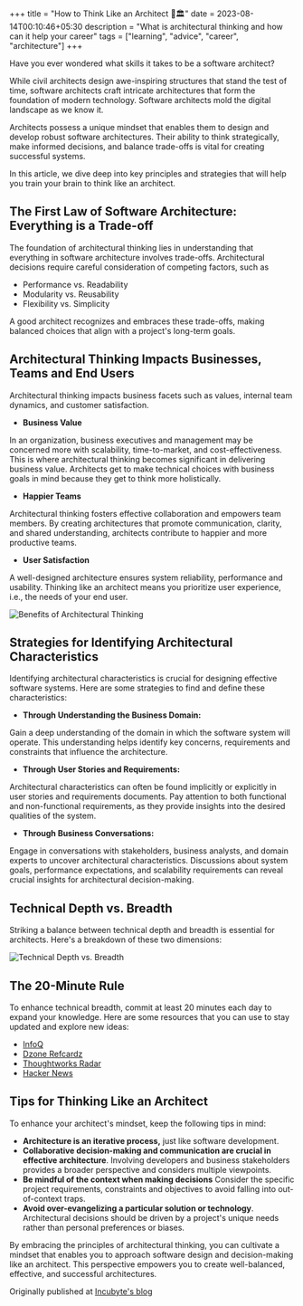 +++
title = "How to Think Like an Architect 🧠🏛️"
date = 2023-08-14T00:10:46+05:30
description = "What is architectural thinking and how can it help your career"
tags = ["learning", "advice", "career", "architecture"]
+++

Have you ever wondered what skills it takes to be a software architect?

While civil architects design awe-inspiring structures that stand the test of time, software architects craft intricate architectures that form the foundation of modern technology. Software architects mold the digital landscape as we know it.

Architects possess a unique mindset that enables them to design and develop robust software architectures. Their ability to think strategically, make informed decisions, and balance trade-offs is vital for creating successful systems.

In this article, we dive deep into key principles and strategies that will help you train your brain to think like an architect.

## The First Law of Software Architecture: Everything is a Trade-off

The foundation of architectural thinking lies in understanding that everything in software architecture involves trade-offs.
Architectural decisions require careful consideration of competing factors, such as
- Performance vs. Readability
- Modularity vs. Reusability
- Flexibility vs. Simplicity

A good architect recognizes and embraces these trade-offs, making balanced choices that align with a project's long-term goals.

## Architectural Thinking Impacts Businesses, Teams and End Users

Architectural thinking impacts business facets such as values, internal team dynamics, and customer satisfaction.

- **Business Value**

In an organization, business executives and management may be concerned more with scalability, time-to-market, and cost-effectiveness.
This is where architectural thinking becomes significant in delivering business value. Architects get to make technical choices with business goals in mind because they get to think more holistically.

- **Happier Teams**

Architectural thinking fosters effective collaboration and empowers team members. By creating architectures that promote communication, clarity, and shared understanding, architects contribute to happier and more productive teams.

- **User Satisfaction**

A well-designed architecture ensures system reliability, performance and usability. Thinking like an architect means you prioritize user experience, i.e., the needs of your end user.


![Benefits of Architectural Thinking](https://dev-to-uploads.s3.amazonaws.com/uploads/articles/dvka435gzepos1u4mbm5.jpg)

## Strategies for Identifying Architectural Characteristics

Identifying architectural characteristics is crucial for designing effective software systems.
Here are some strategies to find and define these characteristics:

- **Through Understanding the Business Domain:**

Gain a deep understanding of the domain in which the software system will operate.
This understanding helps identify key concerns, requirements and constraints that influence the architecture.

- **Through User Stories and Requirements:**

Architectural characteristics can often be found implicitly or explicitly in user stories and requirements documents.
Pay attention to both functional and non-functional requirements, as they provide insights into the desired qualities of the system.

- **Through Business Conversations:**

Engage in conversations with stakeholders, business analysts, and domain experts to uncover architectural characteristics.
Discussions about system goals, performance expectations, and scalability requirements can reveal crucial insights for architectural decision-making.

## Technical Depth vs. Breadth

Striking a balance between technical depth and breadth is essential for architects.
Here's a breakdown of these two dimensions:

![Technical Depth vs. Breadth](https://dev-to-uploads.s3.amazonaws.com/uploads/articles/zikpa70xih9419s246cr.jpg)

## The 20-Minute Rule

To enhance technical breadth, commit at least 20 minutes each day to expand your knowledge.
Here are some resources that you can use to stay updated and explore new ideas:

-   [InfoQ](https://www.infoq.com/)
-   [Dzone Refcardz](https://dzone.com/refcardz)
-   [Thoughtworks Radar](https://www.thoughtworks.com/radar)
-   [Hacker News](https://news.ycombinator.com/)

## Tips for Thinking Like an Architect

To enhance your architect's mindset, keep the following tips in mind:

-   **Architecture is an iterative process,** just like software development.
-   **Collaborative decision-making and communication are crucial in effective architecture**.
    Involving developers and business stakeholders provides a broader perspective and considers multiple viewpoints.
-   **Be mindful of the context when making decisions**
    Consider the specific project requirements, constraints and objectives to avoid falling into out-of-context traps.
-   **Avoid over-evangelizing a particular solution or technology**.
    Architectural decisions should be driven by a project's unique needs rather than personal preferences or biases.

By embracing the principles of architectural thinking, you can cultivate a mindset that enables you to approach software design and decision-making like an architect.
This perspective empowers you to create well-balanced, effective, and successful architectures.

Originally published at [Incubyte's blog](https://blog.incubyte.co/blog/think-like-architect/)
